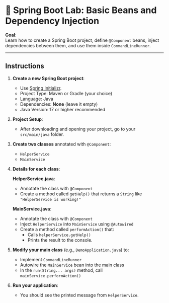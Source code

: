 # 🌟 Spring Boot Lab: Basic Beans and Dependency Injection

**Goal**:  
Learn how to create a Spring Boot project, define `@Component` beans, inject dependencies between them, and use them inside `CommandLineRunner`.

---

## Instructions

1. **Create a new Spring Boot project**:
   - Use [Spring Initializr](https://start.spring.io/).
   - Project Type: Maven or Gradle (your choice)
   - Language: Java
   - Dependencies: **None** (leave it empty)
   - Java Version: 17 or higher recommended

2. **Project Setup**:
   - After downloading and opening your project, go to your `src/main/java` folder.

3. **Create two classes** annotated with `@Component`:
   
   - `HelperService`
   - `MainService`

4. **Details for each class**:

   **HelperService.java**:
   - Annotate the class with `@Component`
   - Create a method called `getHelp()` that returns a `String` like `"HelperService is working!"`

   **MainService.java**:
   - Annotate the class with `@Component`
   - Inject `HelperService` into `MainService` using `@Autowired`
   - Create a method called `performAction()` that:
     - Calls `helperService.getHelp()`
     - Prints the result to the console.

5. **Modify your main class** (e.g., `DemoApplication.java`) to:

   - Implement `CommandLineRunner`
   - Autowire the `MainService` bean into the main class
   - In the `run(String... args)` method, call `mainService.performAction()`

6. **Run your application**:
   - You should see the printed message from `HelperService`.

